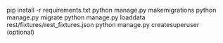 pip install -r requirements.txt
python manage.py makemigrations
python manage.py migrate
python manage.py loaddata rest/fixtures/rest_fixtures.json
python manage.py createsuperuser (optional)